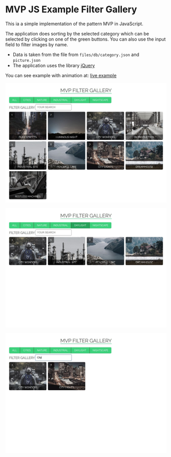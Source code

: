 # MVP JS Example Filter Gallery

This ia a simple implementation of the pattern MVP in JavaScript. 

The application does sorting by the selected category which can be selected by clicking on one of the green buttons. You can also use the input field to filter images by name. 

* Data is taken from the file from `files/db/category.json` and `picture.json`
* The application uses the library [jQuery](https://jquery.com/)

You can see example with animation at: 
[live example](https://bukovski.github.io/mvp-js-gallery-pictures/)

![mvp js gallery](./files/examples/start.jpg)

![mvp javascript gallery category](./files/examples/category.jpg)

![mvp javaScript filter gallery](./files/examples/filter.jpg)


